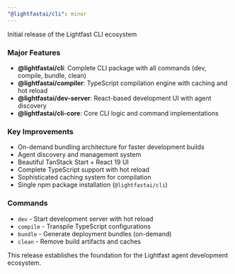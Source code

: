```yaml
---
"@lightfastai/cli": minor
---
```


Initial release of the Lightfast CLI ecosystem

### Major Features

- **@lightfastai/cli**: Complete CLI package with all commands (dev, compile, bundle, clean)
- **@lightfastai/compiler**: TypeScript compilation engine with caching and hot reload
- **@lightfastai/dev-server**: React-based development UI with agent discovery
- **@lightfastai/cli-core**: Core CLI logic and command implementations

### Key Improvements

- On-demand bundling architecture for faster development builds
- Agent discovery and management system
- Beautiful TanStack Start + React 19 UI
- Complete TypeScript support with hot reload
- Sophisticated caching system for compilation
- Single npm package installation (`@lightfastai/cli`)

### Commands

- `dev` - Start development server with hot reload
- `compile` - Transpile TypeScript configurations
- `bundle` - Generate deployment bundles (on-demand)
- `clean` - Remove build artifacts and caches

This release establishes the foundation for the Lightfast agent development ecosystem.